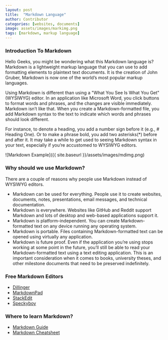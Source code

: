 ```yaml
---
layout: post
title:  "Markdown Language"
author: Contributor
categories: [websites, documents]
image: assets/images/markimg.png
tags: [markdown, markup language]
---
```


### Introduction To Markdown

Hello Geeks, you might be wondering what this Markdown language is? Markdown is a lightweight markup language that you can use to add formatting elements to plaintext text documents. It is the creation of John Gruber, Markdown is now one of the world’s most popular markup languages.

Using Markdown is different than using a "What You See Is What You Get" (WYSIWYG) editor. In an application like Microsoft Word, you click buttons to format words and phrases, and the changes are visible immediately. Markdown isn’t like that. When you create a Markdown-formatted file, you add Markdown syntax to the text to indicate which words and phrases should look different.

For instance, to denote a heading, you add a number sign before it (e.g., # Heading One). Or to make a phrase bold, you add two asterisks(*) before and after it. It may take a while to get used to seeing Markdown syntax in your text, especially if you’re accustomed to WYSIWYG editors.

![Markdown Example]({{ site.baseurl }}/assets/images/mdimg.png)


### Why should we use Markdown?

There are a couple of reasons why people use Markdown instead of WYSIWYG editors.

- Markdown can be used for everything. People use it to create websites, documents, notes, presentations, email messages, and technical documentation.
- Markdown is everywhere. Websites like GitHub and Reddit support Markdown and lots of desktop and web-based applications support it. 
- Markdown is platform-independent. You can create Markdown-formatted text on any device running any operating system.
- Markdown is portable. Files containing Markdown-formatted text can be opened using virtually any application.
- Markdown is future proof. Even if the application you’re using stops working at some point in the future, you’ll still be able to read your Markdown-formatted text using a text editing application. This is an important consideration when it comes to books, university theses, and other milestone documents that need to be preserved indefinitely.

### Free Markdown Editors

- [Dillinger](https://dillinger.io/)
- [MarkdownPad](http://markdownpad.com/)
- [StackEdit](https://stackedit.io/)
- [Speckyboy](https://speckyboy.com/markdown-tools-editors/)


### Where to learn Markdown?

- [Markdown Guide](https://www.markdownguide.org/getting-started/)
- [Markdown Cheatsheet](https://github.com/adam-p/markdown-here/wiki/Markdown-Cheatsheet)
